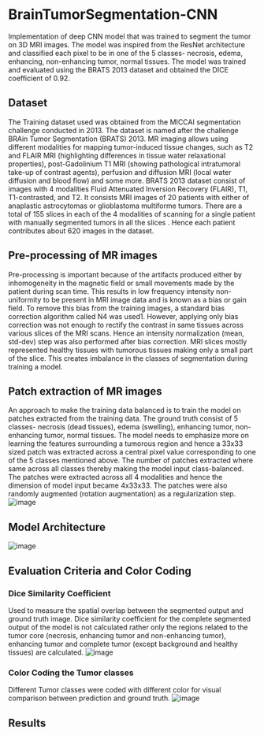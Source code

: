 # BrainTumorSegmentation-CNN
Implementation of deep CNN model that was trained to segment the tumor on 3D MRI images. The model was inspired from the ResNet architecture and classified each pixel to be in one of the 5 classes- necrosis, edema, enhancing, non-enhancing tumor, normal tissues. The model was trained and evaluated using the BRATS 2013 dataset and obtained the DICE coefficient of 0.92.

## Dataset
The Training dataset used was obtained from the MICCAI segmentation challenge conducted in 2013. The dataset is named after the challenge BRAin Tumor Segmentation (BRATS) 2013.
MR imaging allows using different modalities for mapping tumor-induced tissue changes, such as T2 and FLAIR MRI (highlighting differences in tissue water relaxational properties), post-Gadolinium T1 MRI (showing pathological intratumoral take-up of contrast agents), perfusion and diffusion MRI (local water diffusion and blood flow) and some more.
BRATS 2013 dataset consist of images with 4 modalities Fluid Attenuated Inversion Recovery (FLAIR), T1, T1-contrasted, and T2.
It consists MRI images of 20 patients with either of anaplastic astrocytomas or glioblastoma multiforme tumors. There are a total of 155 slices in each of the 4 modalities of scanning for a single patient with manually segmented tumors in all the slices . Hence each patient contributes about 620 images in the dataset.

## Pre-processing of MR images
Pre-processing is important because of the artifacts produced either by inhomogeneity in the magnetic field or small movements made by the patient during scan time.
This results in low frequency intensity non-uniformity to be present in MRI image data and is known as a bias or gain field.
To remove this bias from the training images, a standard bias correction algorithm called N4 was used1.
However, applying only bias correction was not enough to rectify the contrast in same tissues across various slices of the MRI scans. Hence an intensity normalization (mean, std-dev) step was also performed after bias correction.
MRI slices mostly represented healthy tissues with tumorous tissues making only a small part of the slice. This creates imbalance in the classes of segmentation during training a model.

## Patch extraction of MR images
An approach to make the training data balanced is to train the model on patches extracted from the training data.
The ground truth consist of 5 classes- necrosis (dead tissues), edema (swelling), enhancing tumor, non-enhancing tumor, normal tissues. 
The model needs to emphasize more on learning the features surrounding a tumorous region and hence a 33x33 sized patch was extracted across a central pixel value corresponding to one of the 5 classes mentioned above.
The number of patches extracted where same across all classes thereby making the model input class-balanced.
The patches were extracted across all 4 modalities and hence the dimension of model input became 4x33x33.
The patches were also randomly augmented (rotation augmentation) as a regularization step.
![image](https://user-images.githubusercontent.com/36618302/109579678-5f3f5a00-7ac7-11eb-83e2-bdecf7497163.png)

## Model Architecture
![image](https://user-images.githubusercontent.com/36618302/109579771-88f88100-7ac7-11eb-9599-a799a3c9dd41.png)

## Evaluation Criteria and Color Coding
### Dice Similarity Coefficient
Used to measure the spatial overlap between the segmented output and ground truth image.
Dice similarity coefficient for the complete segmented output of the model is not calculated rather only the regions related to the tumor core (necrosis, enhancing tumor and non-enhancing tumor), enhancing tumor and complete tumor (except background and healthy tissues) are calculated.
![image](https://user-images.githubusercontent.com/36618302/109579923-c65d0e80-7ac7-11eb-8b3d-20cfccef4897.png)

### Color Coding the Tumor classes 
Different Tumor classes were coded with different color for visual comparison between prediction and ground truth.
![image](https://user-images.githubusercontent.com/36618302/109579938-cbba5900-7ac7-11eb-91c1-4426ae0d5df3.png)

## Results

